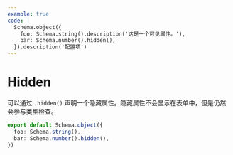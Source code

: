 ```yaml
---
example: true
code: |
  Schema.object({
    foo: Schema.string().description('这是一个可见属性。'),
    bar: Schema.number().hidden(),
  }).description('配置项')
---
```


# Hidden

可以通过 `.hidden()` 声明一个隐藏属性。隐藏属性不会显示在表单中，但是仍然会参与类型检查。

```ts
export default Schema.object({
  foo: Schema.string(),
  bar: Schema.number().hidden(),
})
```
